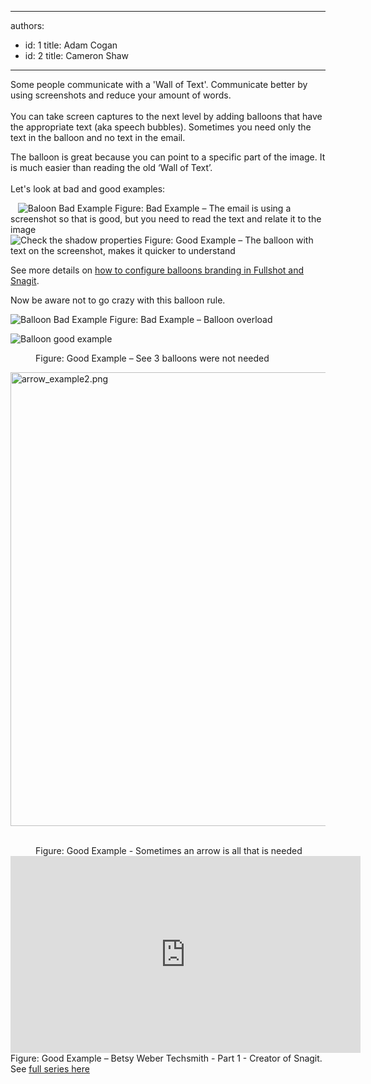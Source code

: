 

---
authors:
  - id: 1
    title: Adam Cogan
  - id: 2
    title: Cameron Shaw
---




<span class='intro'> <p>​​​Some people communicate with a&#160;'Wall of Text'. Communicate better by using screenshots and reduce your amount of words. <br><br>You can take screen captures to the next level by adding balloons that have the appropriate text (aka speech bubbles).&#160;Sometimes you need only the text in the balloon and no text in the email.</p>
<p>The balloon is great because you can point to a specific part of the image. It is much easier than reading the old ‘Wall of Text’.<br><br>Let's look at bad and good examples&#58;</p> </span>

&#160;&#160; <img src="/PublishingImages/BalloonBadExample.jpg" alt="Baloon Bad Example" class="ms-rteCustom-ImageArea" /> <span class="ms-rteCustom-FigureBad">Figure&#58; Bad Example – The email is using a screenshot so that is good, but you need to read the text and relate it to the image</span><br><img src="/PublishingImages/BalloonGoodExample.jpg" alt="Check the shadow properties" class="ms-rteCustom-ImageArea" /> <span class="ms-rteCustom-FigureGood">Figure&#58; Good Example – The balloon with text on the screenshot, makes it quicker to understand</span> 
<p>See more details on <a href="/Pages/HowToConfigureBalloonBranding.aspx">how to configure balloons branding in Fullshot and Snagit</a>.<br><span class="ms-rteCustom-FigureNormal"></span><span class="ms-rteCustom-FigureNormal"></span></p><p>Now be aware not to&#160;go crazy with this balloon rule.​<br></p>
<img src="/PublishingImages/balloon-overload.jpg" alt="Balloon Bad Example" class="ms-rteCustom-ImageArea" /> <span class="ms-rteCustom-FigureBad">Figure&#58; Bad Example – Balloon overload</span><p class="ssw15-rteElement-P"><img src="/PublishingImages/balloon-not-needed.JPG" alt="Balloon good example" class="ms-rteCustom-ImageArea" />&#160;<br></p><dd class="ssw15-rteElement-FigureGood">​Figure&#58; Goo​​d Example – See 3 balloons were not needed&#160;</dd><dl class="ssw15-rteElement-ImageArea"><img src="/SiteAssets/screenshots-do-you-use-balloons-instead-of-a-wall-of-text/arrow_example.png" alt="arrow_example2.png" style="margin&#58;0px;width&#58;726px;" />&#160;​<br></dl><dd class="ssw15-rteElement-FigureGood">Figure&#58; Good Example - Sometimes an arrow is all t​​hat is n​eeded​​<br></dd><iframe width="560" height="315" src="https&#58;//www.youtube.com/embed/5TB61bqQKtE" frameborder="0"></iframe> <span class="ms-rteCustom-FigureGood">Figure&#58; Good Example – Betsy Weber Techsmith - Part 1 - Creator of Snagit. See <a href="http&#58;//tv.ssw.com/204/betsy-weber-teched-interview">full series here</a></span>​


